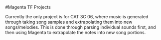 #Magenta TF Projects

Currently the only project is for CAT 3C 06, where music is generated through
taking song samples and extrapolating them into new songs/melodies. This is done
through parsing individual sounds first, and then using Magenta to extrapolate
the notes into new song portions.
